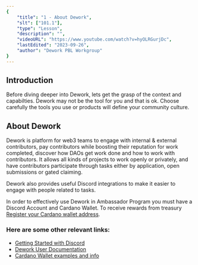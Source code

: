 ```yaml
---
{
    "title": "1 - About Dework",
    "slt": ["101.1"],
    "type": "Lesson",
    "description": "",
    "videoURL": "https://www.youtube.com/watch?v=hyOLRGurjDc",
    "lastEdited": "2023-09-26",
    "author": "Dework PBL Workgroup"
}
---
```

## Introduction
Before diving deeper into Dework, lets get the grasp of the context and capabilties.
Dework may not be the tool for you and that is ok.
Choose carefully the tools you use or products will define your community culture.

## About Dework
Dework is platform for web3 teams to engage with internal & external contributors, pay contributors while boosting their reputation for work completed, discover how DAOs get work done and how to work with contributors.
It allows all kinds of projects to work openly or privately, and have contributors participate through tasks either by application, open submissions or gated claiming.

Dework also provides useful Discord integrations to make it easier to engage with people related to tasks.

In order to effectively use Dework in Ambassador Program you must have a Discord Account and Cardano Wallet.
To receive rewards from treasury [Register your Cardano wallet address](/course/module/101/1017).

### Here are some other relevant links:
- [Getting Started with Discord](https://support.discord.com/hc/en-us/articles/360033931551-Getting-Started)
- [Dework User Documentation](https://dework.gitbook.io/product-docs/guides-for-orgs/getting-started-on-dework)
- [Cardano Wallet examples and info](https://catalyst-swarm.gitbook.io/governance-guild/project-based-learning/treasury-management-pbl#wallets-1)
